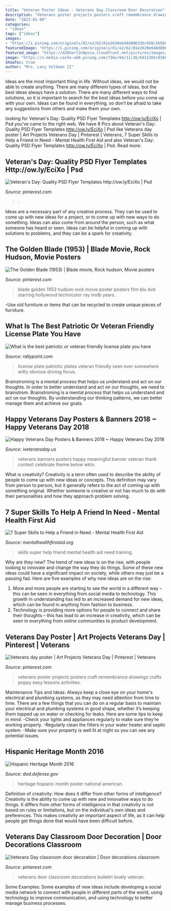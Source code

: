 ```yaml
---
title: "Veteran Poster Ideas - Veterans Day Classroom Door Decoration"
description: "Veterans poster projects posters craft remembrance drawings crafts poppy easy lessons activities"
date: "2023-01-09"
categories:
- "ideas"
tags: ["ideas"]
images:
- "https://i.pinimg.com/originals/81/e2/62/81e2620e648d80633bc926c5b5b0c817.jpg"
featuredImage: "https://i.pinimg.com/originals/81/e2/62/81e2620e648d80633bc926c5b5b0c817.jpg"
featured_image: "https://d26horl2n8pviu.cloudfront.net/pictures/images/000/013/703/large_v3/plates.jpg?1416203361"
image: "https://s-media-cache-ak0.pinimg.com/736x/64/11/26/6411265c91b676b07c2c8897a9d8b56c.jpg"
ShowToc: true
author: "Mrs. Lacy Volkman II"
---
```



Ideas are the most important thing in life. Without ideas, we would not be able to create anything. There are many different types of ideas, but the best ideas always have a solution. There are many different ways to find solutions, so it is important to search for the best ideas before you come up with your own. Ideas can be found in everything, so don’t be afraid to take any suggestions from others and make them your own.

	

		
looking for Veteran&#039;s Day: Quality PSD Flyer Templates http://ow.ly/EciXo | Psd you've came to the right web. We have 8 Pics about Veteran&#039;s Day: Quality PSD Flyer Templates http://ow.ly/EciXo | Psd like Veterans day poster | Art Projects Veterans Day | Pinterest | Veterans, 7 Super Skills to Help a Friend in Need - Mental Health First Aid and also Veteran&#039;s Day: Quality PSD Flyer Templates http://ow.ly/EciXo | Psd. Read more:
		
    
## Veteran&#039;s Day: Quality PSD Flyer Templates Http://ow.ly/EciXo | Psd

<img loading=lazy src="https://i.pinimg.com/originals/3c/2b/62/3c2b626478a00561d6e97c297ad3cd56.jpg" onerror="this.onerror=null;this.src='https://tse2.mm.bing.net/th?id=OIP.aXlAjNBPf8gA62ToCnbQDAHaKN&amp;pid=15.1';" alt="Veteran&#039;s Day: Quality PSD Flyer Templates http://ow.ly/EciXo | Psd">

_Source: pinterest.com_

>. 

	

Ideas are a necessary part of any creative process. They can be used to come up with new ideas for a project, or to come up with new ways to do something. Ideas can also come from around the person, such as what someone has heard or seen. Ideas can be helpful in coming up with solutions to problems, and they can be a spark for creativity.

    
## The Golden Blade (1953) | Blade Movie, Rock Hudson, Movie Posters

<img loading=lazy src="https://i.pinimg.com/originals/7f/c2/7b/7fc27b1b5eea3e01af063f43d9e23cf4.jpg" onerror="this.onerror=null;this.src='https://tse2.mm.bing.net/th?id=OIP.Dc8x1jRWFF3DFKZYB77U-gHaLP&amp;pid=15.1';" alt="The Golden Blade (1953) | Blade movie, Rock hudson, Movie posters">

_Source: pinterest.com_

>blade golden 1953 hudson rock movie poster posters film blu dvd starring hollywood technicolor ray imdb years. 

	

-Use old furniture or items that can be recycled to create unique pieces of furniture.

    
## What Is The Best Patriotic Or Veteran Friendly License Plate You Have

<img loading=lazy src="https://d26horl2n8pviu.cloudfront.net/pictures/images/000/013/703/large_v3/plates.jpg?1416203361" onerror="this.onerror=null;this.src='https://tse1.mm.bing.net/th?id=OIP.8apgvIJajqdfy4xvkETQqAHaHL&amp;pid=15.1';" alt="What is the best patriotic or veteran friendly license plate you have">

_Source: rallypoint.com_

>license plate patriotic plates veteran friendly seen ever somewhere witty obvious driving focus. 

	

Brainstroming is a mental process that helps us understand and act on our thoughts.
In order to better understand and act on our thoughts, we need to brainstrom. Brainstroming is a mental process that helps us understand and act on our thoughts. By understanding our thinking patterns, we can better manage them and achieve our goals.

    
## Happy Veterans Day Posters &amp; Banners 2018 ~ Happy Veterans Day 2018

<img loading=lazy src="https://3.bp.blogspot.com/-iPJ-TdjjMr4/WbTN0p1FCwI/AAAAAAAAAIs/yPNm9xk-wik8w_K8cfPC0Ucf1SxfYUYwwCEwYBhgL/s1600/Happy-Veterans-Day-Banners-Posters-for-facebook.jpg" onerror="this.onerror=null;this.src='https://tse2.mm.bing.net/th?id=OIP.4MXdhc2h8i0wfjKRe-7h5QHaEn&amp;pid=15.1';" alt="Happy Veterans Day Posters &amp; Banners 2018 ~ Happy Veterans Day 2018">

_Source: iveteransday.us_

>veterans banners posters happy meaningful banner veteran thank contest celebrate theme below wktv. 

	

What is creativity?
Creativity is a term often used to describe the ability of people to come up with new ideas or concepts. This definition may vary from person to person, but it generally refers to the act of coming up with something original. Whether someone is creative or not has much to do with their personalities and how they approach problem solving.

    
## 7 Super Skills To Help A Friend In Need - Mental Health First Aid

<img loading=lazy src="https://www.mentalhealthfirstaid.org/cs/wp-content/uploads/2016/05/7-super-skills.jpg" onerror="this.onerror=null;this.src='https://tse2.mm.bing.net/th?id=OIP.dAV1d9c1jMf4x3GaS8fNLgHaMM&amp;pid=15.1';" alt="7 Super Skills to Help a Friend in Need - Mental Health First Aid">

_Source: mentalhealthfirstaid.org_

>skills super help friend mental health aid need training. 

	

Why are they new?
The trend of new ideas is on the rise, with people looking to innovate and change the way they do things. Some of these new ideas could have a significant impact on society, while others may just be a passing fad. Here are five examples of why new ideas are on the rise: 
1) More and more people are starting to see the world in a different way – this can be seen in everything from social media to technology. This growth in understanding has led to an increased demand for new ideas, which can be found in anything from fashion to business. 
2) Technology is providing more options for people to connect and share their thoughts – this has lead to an increase in creativity, which can be seen in everything from online communities to product development.

    
## Veterans Day Poster | Art Projects Veterans Day | Pinterest | Veterans

<img loading=lazy src="https://s-media-cache-ak0.pinimg.com/736x/64/11/26/6411265c91b676b07c2c8897a9d8b56c.jpg" onerror="this.onerror=null;this.src='https://tse4.mm.bing.net/th?id=OIP.QI7tyOrMO2cPZuObc4lR9gHaEb&amp;pid=15.1';" alt="Veterans day poster | Art Projects Veterans Day | Pinterest | Veterans">

_Source: pinterest.com_

>veterans poster projects posters craft remembrance drawings crafts poppy easy lessons activities. 

	

Maintenance Tips and Ideas: Always keep a close eye on your home's electrical and plumbing systems, as they may need attention from time to time.
There are a few things that you can do on a regular basis to maintain your electrical and plumbing systems in good shape, whether it’s keeping them topped up on water or checking for leaks. Here are some tips to keep in mind:
-Check your lights and appliances regularly to make sure they’re working properly.
-Regularly clean the filters in your water heater and septic system.
-Make sure your property is well lit at night so you can see any potential issues.

    
## Hispanic Heritage Month 2016

<img loading=lazy src="https://dod.defense.gov/portals/1/features/2016/0916_hispanic-heritage/HAHM2016_Poster_FINAL_Web.jpg" onerror="this.onerror=null;this.src='https://tse4.mm.bing.net/th?id=OIP.i5BLj43LsO40mu5iNAChBwHaJ4&amp;pid=15.1';" alt="Hispanic Heritage Month 2016">

_Source: dod.defense.gov_

>heritage hispanic month poster national american. 

	

Definition of creativity: How does it differ from other forms of intelligence?
Creativity is the ability to come up with new and innovative ways to do things. It differs from other forms of intelligence in that creativity is not based on rules or limitations, but on the individual's own ideas and preferences. This makes creativity an important aspect of life, as it can help people get things done that would have been difficult before.

    
## Veterans Day Classroom Door Decoration | Door Decorations Classroom

<img loading=lazy src="https://i.pinimg.com/originals/81/e2/62/81e2620e648d80633bc926c5b5b0c817.jpg" onerror="this.onerror=null;this.src='https://tse1.mm.bing.net/th?id=OIP.ZmHEXSOE6pi_mvhbm4MxwQHaO_&amp;pid=15.1';" alt="Veterans Day classroom door decoration | Door decorations classroom">

_Source: pinterest.com_

>veterans door classroom decorations bulletin lovely veteran. 

	

Some Examples:
Some examples of new ideas include developing a social media network to connect with people in different parts of the world, using technology to improve communication, and using technology to better manage business processes.

